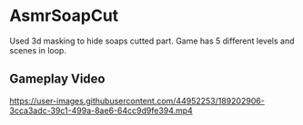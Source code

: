 # AsmrSoapCut
Used 3d masking to hide soaps cutted part.
Game has 5 different levels and scenes in loop.


## Gameplay Video 

https://user-images.githubusercontent.com/44952253/189202906-3cca3adc-39c1-499a-8ae6-64cc9d9fe394.mp4

